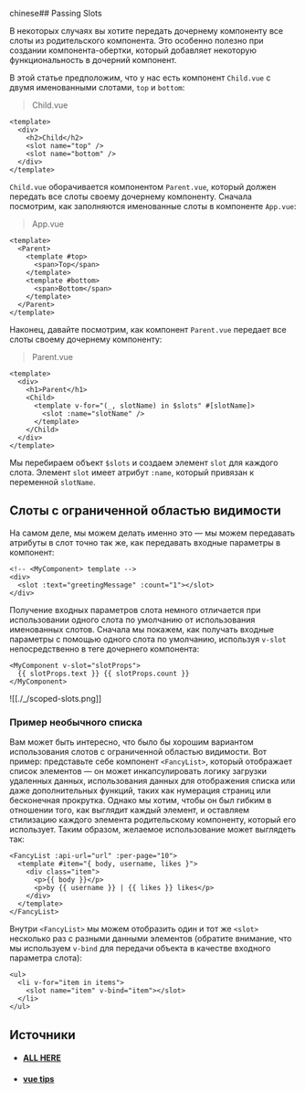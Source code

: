 chinese## Passing Slots

В некоторых случаях вы хотите передать дочернему компоненту все слоты из родительского компонента. Это особенно полезно при создании компонента-обертки, который добавляет некоторую функциональность в дочерний компонент.

В этой статье предположим, что у нас есть компонент `Child.vue` с двумя именованными слотами, `top` и `bottom`:

> Child.vue

```tsx
<template>
  <div>
    <h2>Child</h2>
    <slot name="top" />
    <slot name="bottom" />
  </div>
</template>
```

`Child.vue` оборачивается компонентом `Parent.vue`, который должен передать все слоты своему дочернему компоненту. Сначала посмотрим, как заполняются именованные слоты в компоненте `App.vue`:

> App.vue

```tsx
<template>
  <Parent>
    <template #top>
      <span>Top</span>
    </template>
    <template #bottom>
      <span>Bottom</span>
    </template>
  </Parent>
</template>
```

Наконец, давайте посмотрим, как компонент `Parent.vue` передает все слоты своему дочернему компоненту:

> Parent.vue

```tsx
<template>
  <div>
    <h1>Parent</h1>
    <Child>
      <template v-for="(_, slotName) in $slots" #[slotName]>
        <slot :name="slotName" />
      </template>
    </Child>
  </div>
</template>
```

Мы перебираем объект `$slots` и создаем элемент `slot` для каждого слота. Элемент `slot` имеет атрибут `:name`, который привязан к переменной `slotName`.

## Слоты с ограниченной областью видимости

На самом деле, мы можем делать именно это — мы можем передавать атрибуты в слот точно так же, как передавать входные параметры в компонент:

```tsx
<!-- <MyComponent> template -->
<div>
  <slot :text="greetingMessage" :count="1"></slot>
</div>
```

Получение входных параметров слота немного отличается при использовании одного слота по умолчанию от использования именованных слотов. Сначала мы покажем, как получать входные параметры с помощью одного слота по умолчанию, используя `v-slot` непосредственно в теге дочернего компонента:

```tsx
<MyComponent v-slot="slotProps">
  {{ slotProps.text }} {{ slotProps.count }}
</MyComponent>
```

![[./_/scoped-slots.png]]

### Пример необычного списка

Вам может быть интересно, что было бы хорошим вариантом использования слотов с ограниченной областью видимости. Вот пример: представьте себе компонент `<FancyList>`, который отображает список элементов — он может инкапсулировать логику загрузки удаленных данных, использования данных для отображения списка или даже дополнительных функций, таких как нумерация страниц или бесконечная прокрутка. Однако мы хотим, чтобы он был гибким в отношении того, как выглядит каждый элемент, и оставляем стилизацию каждого элемента родительскому компоненту, который его использует. Таким образом, желаемое использование может выглядеть так:

```tsx
<FancyList :api-url="url" :per-page="10">
  <template #item="{ body, username, likes }">
    <div class="item">
      <p>{{ body }}</p>
      <p>by {{ username }} | {{ likes }} likes</p>
    </div>
  </template>
</FancyList>
```

Внутри `<FancyList>` мы можем отобразить один и тот же `<slot>` несколько раз с разными данными элементов (обратите внимание, что мы используем `v-bind` для передачи объекта в качестве входного параметра слота):

```tsx
<ul>
  <li v-for="item in items">
    <slot name="item" v-bind="item"></slot>
  </li>
</ul>
```

## Источники
- #### [ALL HERE](https://vuejs.org/guide/components/slots.html)
- #### [vue tips](https://mokkapps.de/vue-tips/passing-slots-to-child-components)
